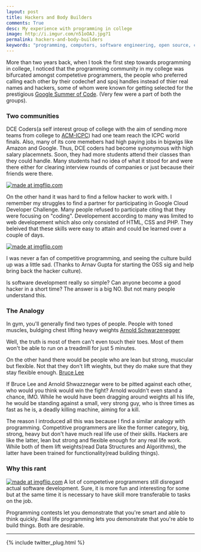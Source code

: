 ```yaml
---
layout: post
title: Hackers and Body Builders
comments: True
desc: My experience with programming in college
image: http://i.imgur.com/n51oOAJ.jpg?1
permalink: hackers-and-body-builders
keywords: "programming, computers, software engineering, open source, competitive programming, codechef, topcoder, github, hackers"
---
```


More than two years back, when I took the first step towards programming in college, I noticed that the programming community in my college was bifurcated amongst competetive programmers, the people who preferred calling each other by their codechef and spoj handles instead of thier real names and hackers, some of whom were known for getting selected for the prestigious [Google Summer of Code](https://www.google-melange.com/). (Very few were a part of both the groups).

### Two communities

DCE Coders(a self interest group of college with the aim of sending more teams from college to [ACM-ICPC](https://icpc.baylor.edu/)) had one team reach the ICPC world finals. Also, many of its core memebers had high paying jobs in bigwigs like Amazon and Google. Thus, DCE coders had become synonymous with high salary placemnets. Soon, they had more students attend their classes than they could handle. Many students had no idea of what it stood for and were there either for clearing interview rounds of companies or just because their friends were there.

<a href="https://imgflip.com/i/vw28w"><img src="https://i.imgflip.com/vw28w.jpg" title="made at imgflip.com"/></a>

On the other hand it was hard to find a fellow hacker to work with. I remember my struggles to find a partner for participating in Google Cloud Developer Challenge. Many people refused to participate citing that they were focusing on "coding". Developement according to many was limited to web developement which also only consisted of HTML, CSS and PHP. They beleived that these skills were easy to attain and could be learned over a couple of days.

<a href="https://imgflip.com/i/vw1q7"><img src="https://i.imgflip.com/vw1q7.jpg" title="made at imgflip.com"/></a>

I was never a fan of competitive programming, and seeing the culture build up was a little sad. (Thanks to Arnav Gupta for starting the OSS sig and help bring back the hacker culture).

Is software development really so simple? Can anyone become a good hacker in a short time? The answer is a big NO. But not many people understand this.

### The Analogy

In gym, you'll generally find two types of people. People with toned muscles, buldging chest lifting heavy weights
[Arnold Schwarzenegger](http://i.imgur.com/n51oOAJ.jpg?1)

Well, the truth is most of them can't even touch their toes. Most of them won't be able to run on a treadmill for just 5 minutes. 

On the other hand there would be people who are lean but strong, muscular but flexible. Not that they don't lift wieghts, but they do make sure that they stay flexible enough.
[Bruce Lee](http://i.imgur.com/zGtRFm6.jpg)

If Bruce Lee and Arnold Shwazznegar were to be pitted against each other, who would you think would win the fight? Arnold wouldn't even stand a chance, IMO. While he would have been dragging around weights all his life, he would be standing against a small, very strong guy, who is three times as fast as he is, a deadly killing machine, aiming for a kill.

The reason I introduced all this was because I find a similar analogy with programming. Competitive programmers are like the former category, big, strong, heavy but don't have much real life use of their skills. Hackers are like the latter, lean but strong and flexible enough for any real life work. While both of them lift weights(read Data Structures and Algorithms), the latter have been trained for functionality(read building things).

### Why this rant
<a href="https://imgflip.com/i/vw2ja"><img src="https://i.imgflip.com/vw2ja.jpg" title="made at imgflip.com"/></a>
A lot of competetive programmers still disregard actual software development. Sure, it is more fun and interesting for some but at the same time it is necessary to have skill more transferable to tasks on the job. 

Programming contests let you demonstrate that you're smart and able to think quickly. Real life programming lets you demonstrate that you're able to build things. Both are desirable.

***

{% include twitter_plug.html %}